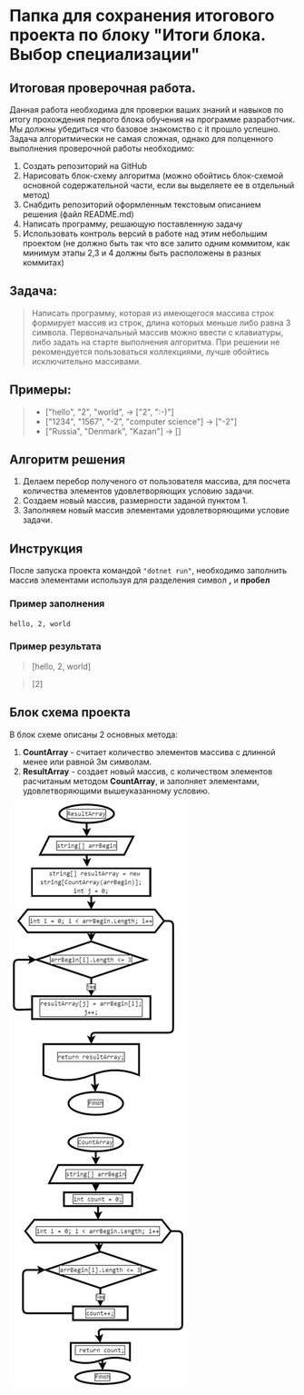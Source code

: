 # Папка для сохранения итогового проекта по блоку "Итоги блока. Выбор специализации"
## Итоговая проверочная работа.
Данная работа необходима для проверки ваших знаний и навыков по итогу прохождения первого блока обучения на программе разработчик. Мы должны убедиться что базовое знакомство с it прошло успешно.
Задача алгоритмически не самая сложная, однако для полценного выполнения проверочной работы необходимо:
1.	Создать репозиторий на GitHub
2.	Нарисовать блок-схему алгоритма (можно обойтись блок-схемой основной содержательной части, если вы выделяете ее в отдельный метод)
3.	Снабдить репозиторий оформленным текстовым описанием решения (файл README.md)
4.	Написать программу, решающую поставленную задачу
5.	Использовать контроль версий в работе над этим небольшим проектом (не должно быть так что все залито одним коммитом, как минимум этапы 2,3 и 4 должны быть расположены в разных коммитах)

## Задача:
 > Написать программу, которая из имеющегося массива строк формирует массив из строк, длина которых меньше либо равна 3 символа. Первоначальный массив можно ввести с клавиатуры, либо задать на старте выполнения алгоритма. При решении не рекомендуется пользоваться коллекциями, лучше обойтись исключительно массивами.



## Примеры:
>* ["hello", "2", "world", -> ["2", ":-)"]
>* ["1234", "1567", "-2", "computer science"] -> ["-2"]
>* ["Russia", "Denmark", "Kazan"] -> []

## Алгоритм решения
1. Делаем перебор полученого от пользователя массива, для посчета количества элементов удовлетворяющих условию задачи.
2. Создаем новый массив, размерности заданой пунктом 1.
3. Заполняем новый массив элементами удовлетворяющими условие задачи.

## Инструкция
После запуска проекта командой `"dotnet run"`, необходимо заполнить массив элементами используя для разделения символ __,__ и __пробел__
### Пример заполнения
 ```
 hello, 2, world 
 ```
### Пример результата
>  [hello, 2, world]

>  [2]

## Блок схема проекта
В блок схеме описаны 2 основных метода:
1. __CountArray__ - считает количество элементов массива с длинной менее или равной 3м символам.
2. __ResultArray__ - создает новый массив, с количеством элементов расчитаным методом __CountArray__, и заполняет элементами, удовлетворяющими вышеуказанному условию. 

![Блок схема](https://github.com/vahrushevia/finalcontrol1/blob/main/example.drawio.png)

